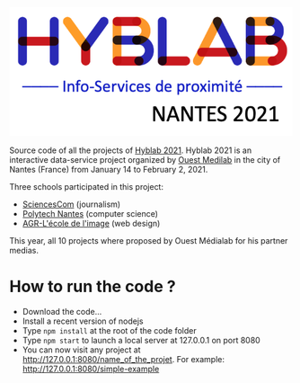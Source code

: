 ![Hyblab 2021](__common-logos__/hyblab_2021.png)

Source code of all the projects of [Hyblab 2021][2]. Hyblab 2021 is an interactive data-service project organized by [Ouest Medilab][3] in the city of Nantes (France) from January 14 to February 2, 2021.

Three schools participated in this project:

 - [SciencesCom][4] (journalism)
 - [Polytech Nantes][5] (computer science)
 - [AGR-L'école de l'image][6] (web design)


This year, all 10 projects where proposed by Ouest Médialab for his partner medias.

[2]: http://www.hyblab.fr
[3]: http://www.ouestmedialab.fr
[4]: http://www.sciencescom.org
[5]: http://www.polytech.univ-nantes.fr
[6]: http://www.agrnantes.fr

# How to run the code ?

- Download the code...
- Install a recent version of nodejs
- Type `npm install` at the root of the code folder
- Type `npm start` to launch a local server at 127.0.0.1 on port 8080
- You can now visit any project at http://127.0.0.1:8080/name_of_the_projet. For example: http://127.0.0.1:8080/simple-example